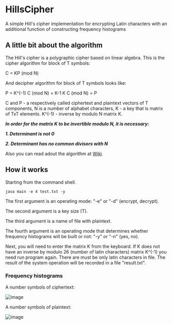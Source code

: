  # HillsCipher
A simple Hill's cipher implementation for encrypting Latin characters with an additional function of constructing frequency histograms
## A little bit about the algorithm
The Hill's cipher is a polygraphic cipher based on linear algebra.
This is the cipher algorithm for block of T symbols:

C = KP (mod N)

And decipher algorithm for block of T symbols looks like:

P = K^(-1) C (mod N) = K-1 K C (mod N) = P

C and P - a respectively called ciphertext and plaintext vectors of T components, N is a number of alphabet characters, K - a key that is matrix of TxT elements. K^(-1) - inverse by modulo N matrix K. 

***In order for the matrix K to be invertible modulo N, it is necessary:***

***1. Determinant is not 0***

***2. Determinant has no common divisors with N***

Also you can read adout the algorithm at [Wiki](https://en.wikipedia.org/wiki/Hill_cipher).

## How it works

Starting from the command shell.

```
java main -e 4 test.txt -y
```

 The first argument is an operating mode: "-e" or "-d" (encrypt, decrypt).
 
 The second argument is a key size (T).
 
 The third argument is a name of file with plaintext.
 
 The fourth argument is an operating mode that determines whether frequency histograms will be built or not: "-y" or "-n" (yes, no).
 
Next, you will need to enter the matrix K from the keyboard. If K does not have an inverse by modulo 26 (number of latin characters) matrix K^(-1) you need run program again. There are must be only latin characters in file. The result of the system operation will be recorded in a file "result.txt".

### Frequency histograms

A number symbols of ciphertext: 

![image](https://user-images.githubusercontent.com/115879518/207670420-8a09da2b-87fa-4609-92d9-533ac2f653e6.png)

A number symbols of plaintext: 

![image](https://user-images.githubusercontent.com/115879518/207670581-cb79954c-0e3e-4452-93f0-cd5944e0c475.png)
